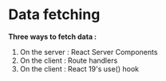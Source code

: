<!-- .slide: class="with-code" -->

# Data fetching

**Three ways to fetch data :**

1. On the server : React Server Components
2. On the client : Route handlers
3. On the client : React 19's use() hook
